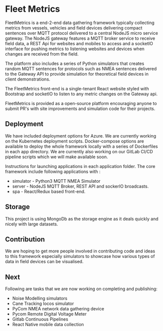 # Fleet Metrics

FleetMetrics is a end-2-end data gathering framework typically collecting metrics from vessels, vehicles and field devices delivering compact sentences over MQTT protocol delivered to a central NodeJS micro service gateway. The NodeJS gateway features a MQTT broker service to receive field data, a REST Api for websites and mobiles to access and a socketIO interface for pushing metrics to listening websites and devices when changes are received from the field.

The platform also includes a series of Python simulators that creates random MQTT sentences for protocols such as NMEA sentences delivered to the Gateway API to provide simulation for theoretical field devices in client demonstrations.

The FleetMetrics front-end is a single-tenant React website styled with Bootstrap and socketIO to listen to any metric changes on the Gateway api.

FleetMetrics is provided as a open-source platform encouraging anyone to submit PR's with site improvements and simulation code for their projects.

## Deployment
We have included deployment options for Azure. We are currently working on the Kubernetes deployment scripts. Docker-compose options are available to deploy the whole framework locally with a series of Dockerfiles in each app directory. We are currently also working on our GitLab CI/CD pipeline scripts which we will make available soon. 

Instructions for launching applications in each application folder. The core framework include following applications with :
* simulator - Python3 MQTT NMEA Simulator
* server - NodeJS MQTT Broker, REST API and sockerIO broadcasts.
* spa - React/Redux based front-end.

## Storage
This project is using MongoDb as the storage engine as it deals quickly and nicely with large datasets.

## Contribution
We are hoping to get more people involved in contributing code and ideas to this framework especially simulators to showcase how various types of data in field devices can be visualised.

## Next
Following are tasks that we are now working on completing and publishing:
* Noise Modelling simulators
* Cane Tracking locos simulator
* PyCom NMEA network data gathering device
* Pycom Remote Digital Voltage Meter
* Gitlab Continuous Pipelines
* React Native mobile data collection
